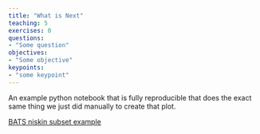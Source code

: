 ```yaml
---
title: "What is Next"
teaching: 5
exercises: 0
questions:
- "Some question"
objectives:
- "Some objective"
keypoints:
- "some keypoint"
---
```



An example python notebook that is fully reproducible that does the exact same thing we just did manually to create that plot.

[BATS niskin subset example](https://gist.github.com/adyork/2bc800067156b54fab855c389bd1a163#file-bats_niskin_subset_example-ipynb)
